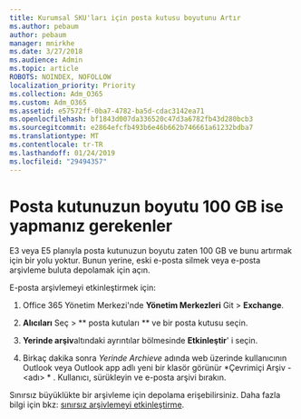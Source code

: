 ```yaml
---
title: Kurumsal SKU'ları için posta kutusu boyutunu Artır
ms.author: pebaum
author: pebaum
manager: mnirkhe
ms.date: 3/27/2018
ms.audience: Admin
ms.topic: article
ROBOTS: NOINDEX, NOFOLLOW
localization_priority: Priority
ms.collection: Adm_O365
ms.custom: Adm_O365
ms.assetid: e57572ff-0ba7-4782-ba5d-cdac3142ea71
ms.openlocfilehash: bf1843d007da336520c47d3a6782fb43d280bcb3
ms.sourcegitcommit: e2864efcfb493b6e46b662b746661a61232bdba7
ms.translationtype: MT
ms.contentlocale: tr-TR
ms.lasthandoff: 01/24/2019
ms.locfileid: "29494357"
---
```

# <a name="what-to-do-if-your-mailbox-size-is-already-100gb"></a>Posta kutunuzun boyutu 100 GB ise yapmanız gerekenler

E3 veya E5 planıyla posta kutunuzun boyutu zaten 100 GB ve bunu artırmak için bir yolu yoktur. Bunun yerine, eski e-posta silmek veya e-posta arşivleme buluta depolamak için açın. 
  
E-posta arşivlemeyi etkinleştirmek için:
  
1. Office 365 Yönetim Merkezi'nde **Yönetim Merkezleri** Git \> **Exchange**. 
    
2. **Alıcıları** Seç \> ** posta kutuları ** ve bir posta kutusu seçin. 
    
3. **Yerinde arşiv**altındaki ayrıntılar bölmesinde **Etkinleştir**' i seçin. 
    
4. Birkaç dakika sonra *Yerinde Archieve* adında web üzerinde kullanıcının Outlook veya Outlook app adlı yeni bir klasör görünür *Çevrimiçi Arşiv - \<adı\> * . Kullanıcı, sürükleyin ve e-posta arşivi bırakın. 
    
Sınırsız büyüklükte bir arşivleme için depolama erişebilirsiniz. Daha fazla bilgi için bkz: [sınırsız arşivlemeyi etkinleştirme](https://support.office.com/en-us/article/enable-unlimited-archiving-in-office-365-admin-help-e2a789f2-9962-4960-9fd4-a00aa063559e).
  

